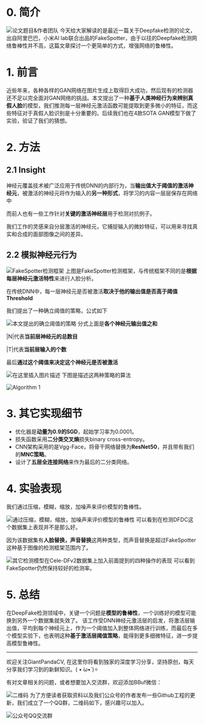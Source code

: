 # 0. 简介

![论文题目&作者团队](https://img-blog.csdnimg.cn/20200608205124788.png?x-oss-process=image/watermark,type_ZmFuZ3poZW5naGVpdGk,shadow_10,text_aHR0cHM6Ly9ibG9nLmNzZG4ubmV0L2p1c3Rfc29ydA==,size_16,color_FFFFFF,t_70)
今天给大家解读的是最近一篇关于Deepfake检测的论文，出自阿里巴巴，小米AI lab联合出品的FakeSpotter，由于以往的Deepfake检测网络鲁棒性并不高，这篇文章探讨一个更简单的方式，增强网络的鲁棒性。


# 1. 前言
近些年来，各种各样的GAN网络在图片生成上取得巨大成功，然后现有的检测器还不足以完全面对GAN网络的挑战。本文提出了一种**基于人类神经行为来辨别真假人脸**的模型，我们推测每一层神经元激活函数可能提取到更多微小的特征，而这些特征对于真假人脸识别是十分重要的。后续我们也在4款SOTA GAN模型下做了实验，验证了我们的猜想。

# 2. 方法
## 2.1 Insight

神经元覆盖技术被广泛应用于传统DNN的内部行为，当**输出值大于阈值的激活神经元**，被激活的神经元将作为输入的**另一种形式**，将学习的内容一层层保存在网络中

而前人也有一些工作针对**关键的激活神经层**用于检测对抗例子。

我们工作的灵感来自分层激活的神经元，它捕捉输入的微妙特征，可以用来寻找真实和合成的面部图像之间的差异。


## 2.2 模拟神经元行为

![FakeSpotter检测框架](https://img-blog.csdnimg.cn/20200608205452965.png?x-oss-process=image/watermark,type_ZmFuZ3poZW5naGVpdGk,shadow_10,text_aHR0cHM6Ly9ibG9nLmNzZG4ubmV0L2p1c3Rfc29ydA==,size_16,color_FFFFFF,t_70)
上图是FakeSpotter检测框架，与传统框架不同的是**根据每层神经元激活特性**来进行人脸分析。

在传统DNN中，每一层神经元是否被激活**取决于他的输出值是否高于阈值Threshold**

我们提出了一种确立阈值的策略，公式如下

![本文提出的确立阈值的策略](https://img-blog.csdnimg.cn/20200608205544666.png)
分式上面是**各个神经元输出值之和**

|N|代表**当前层神经元的总数目**

|T|代表**当前层输入的个数**

最后**通过这个阈值来决定这个神经元是否被激活**

![在这里插入图片描述](https://img-blog.csdnimg.cn/20200608205734926.png)
下图是描述这两种策略的算法

![Algorithm 1](https://img-blog.csdnimg.cn/20200608205811582.png?x-oss-process=image/watermark,type_ZmFuZ3poZW5naGVpdGk,shadow_10,text_aHR0cHM6Ly9ibG9nLmNzZG4ubmV0L2p1c3Rfc29ydA==,size_16,color_FFFFFF,t_70)
# 3. 其它实现细节
- 优化器是**动量为0.9的SGD**，起始学习率为0.0001。
- 损失函数采用**二分类交叉熵**损失binary cross-entropy。
- CNN架构采用的是Vgg-Face，将骨干网络替换为**ResNet50**，并且带有我们的**MNC策略**。
- 设计了**五层全连接网络**来作为最后的二分类网络。


# 4. 实验表现
我们通过压缩，模糊，缩放，加噪声来评价模型的鲁棒性。

![通过压缩，模糊，缩放，加噪声来评价模型的鲁棒性](https://img-blog.csdnimg.cn/20200608205910344.png?x-oss-process=image/watermark,type_ZmFuZ3poZW5naGVpdGk,shadow_10,text_aHR0cHM6Ly9ibG9nLmNzZG4ubmV0L2p1c3Rfc29ydA==,size_16,color_FFFFFF,t_70)
可以看到在检测DFDC这个数据集上表现并不是那么好。

因为该数据集有**人脸替换，声音替换**这两种类型，而声音替换是超过FakeSpotter这种基于图像的检测框架范围内了。


![其它检测模型在Cele-DFv2数据集上加入前面提到的四种操作的表现](https://img-blog.csdnimg.cn/2020060821005681.png?x-oss-process=image/watermark,type_ZmFuZ3poZW5naGVpdGk,shadow_10,text_aHR0cHM6Ly9ibG9nLmNzZG4ubmV0L2p1c3Rfc29ydA==,size_16,color_FFFFFF,t_70)
可以看到FakeSpotter仍然保持较好的检测率。


# 5. 总结
在DeepFake检测领域中，关键一个问题是**模型的鲁棒性**，一个训练好的模型可能换到另外一个数据集就失效了。 该工作受DNN神经元激活层的启发，将激活层输出值，平均到每个神经元上，作为一个阈值加入到整体网络进行训练，而最后在多个模型实验下，也表明这种**基于激活层阈值策略**，能得到更多细微特征，进一步提高模型鲁棒性。

---------------------------------------------------------------------------

欢迎关注GiantPandaCV, 在这里你将看到独家的深度学习分享，坚持原创，每天分享我们学习到的新鲜知识。( • ̀ω•́ )✧

有对文章相关的问题，或者想要加入交流群，欢迎添加BBuf微信：

![二维码](https://img-blog.csdnimg.cn/20200110234905879.png?x-oss-process=image/watermark,type_ZmFuZ3poZW5naGVpdGk,shadow_10,text_aHR0cHM6Ly9ibG9nLmNzZG4ubmV0L2p1c3Rfc29ydA==,size_16,color_FFFFFF,t_70)
为了方便读者获取资料以及我们公众号的作者发布一些Github工程的更新，我们成立了一个QQ群，二维码如下，感兴趣可以加入。

![公众号QQ交流群](https://img-blog.csdnimg.cn/20200517190745584.png#pic_center)